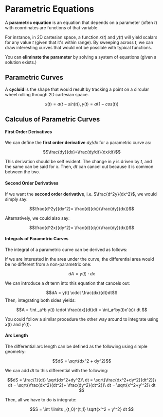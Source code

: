 # Parametric Equations

A **parametric equation** is an equation that depends on a parameter (often $t$) with coordinates are functions of that variable.

For instance, in 2D cartesian space, a function $x(t)$ and $y(t)$ will yield scalars for any value $t$ (given that it's within range). By sweeping across $t$, we can draw interesting curves that would not be possible with typical functions.

You can **eliminate the parameter** by solving a system of equations (given a solution exists.)

## Parametric Curves

A **cycloid** is the shape that would result by tracking a point on a circular wheel rolling through 2D cartesian space.

$$x(t) = a(t-sin(t)), y(t) = a(1-cos(t)) \tag{Cycloid}$$

## Calculus of Parametric Curves

#### First Order Derivatives

We can define the **first order derivative**  ${dy}/{dx}$ for a parametric curve as:

$$\frac{dy}{dx}=\frac{dy/dt}{dx/dt}$$

This derivation should be self evident. The change in $y$ is driven by $t$, and the same can be said for $x$. Then, $dt$ can cancel out because it is common between the two.

#### Second Order Derivatives

If we want the **second order derivative**, i.e. $\frac{d^2y}{dx^2}$, we would simply say:


$$\frac{d^2y}{dx^2}= \frac{d}{dx}(\frac{dy}{dx})$$

Alternatively, we could also say:

$$\frac{d^2x}{dy^2}= \frac{d}{dy}(\frac{dy}{dx})$$

#### Integrals of Parametric Curves

The integral of a parametric curve can be derived as follows:

If we are interested in the area under the curve, the differential area would be no different from a non-parametric one:

$$dA = y(t) \cdot dx$$

We can introduce a $dt$ term into this equation that cancels out:

$$dA = y(t) \cdot \frac{dx}{dt}dt$$
Then, integrating both sides yields:

$$A = \int _a^b y(t) \cdot \frac{dx}{dt}dt = \int_a^by(t)x'(x)\ dt $$

You could follow a similar procedure the other way around to integrate using $x(t)$ and $y'(t)$. 

#### Arc Length

The differential arc length can be defined as the following using simple geometry:

$$dS = \sqrt{dx^2 + dy^2}$$

We can add $dt$ to this differential with the following:

$$dS = \frac{1}{dt} \sqrt{dx^2+dy^2}\ dt = \sqrt{\frac{dx^2+dy^2}{dt^2}}\ dt = \sqrt{\frac{dx^2}{dt^2}+ \frac{dy^2}{dt^2}}\ dt = \sqrt{x'^2+y'^2}\ dt $$

Then, all we have to do is integrate:

$$S = \int \limits _{t_0}^{t_1} \sqrt{x'^2 + y'^2} dt $$

